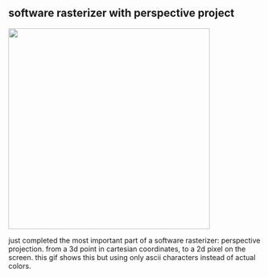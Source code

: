 ## software rasterizer with perspective project

<img src="https://media.giphy.com/media/ctg6cNLm1se98hITFh/giphy.gif" style="width:400px;"/>

just completed the most important part of a software rasterizer: perspective projection.
from a 3d point in cartesian coordinates, to a 2d pixel on the screen. this gif shows
this but using only ascii characters instead of actual colors.
